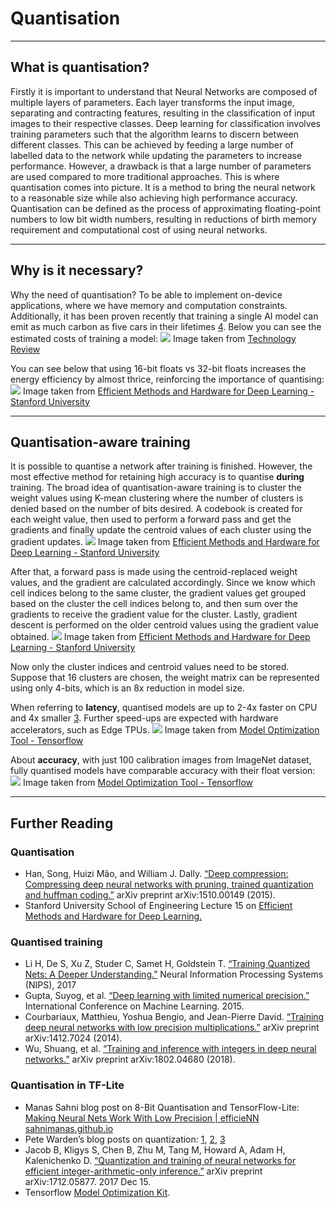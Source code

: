 # Quantisation
- - - -
## What is quantisation? 
Firstly it is important to understand that Neural Networks are composed of multiple layers of parameters. Each layer transforms the input image, separating and contracting features, resulting in the classification of input images to their respective classes. 
Deep learning for classification involves training parameters such that the algorithm learns to discern between different classes. This can be achieved by feeding a large number of labelled data to the network while updating the parameters to increase performance. However, a drawback is that a large number of parameters are used compared to more traditional approaches.
This is where quantisation comes into picture. It is a method to bring the neural network to a reasonable size while also achieving high performance accuracy. Quantisation can be defined as the process of approximating floating-point numbers to low bit width numbers, resulting in reductions of birth memory requirement and computational cost of using neural networks. 
- - - -
## Why is it necessary?
Why the need of quantisation? To be able to implement on-device applications, where we have memory and computation constraints. 
Additionally, it has been proven recently that training a single AI model can emit as much carbon as five cars in their lifetimes [4](https://www.technologyreview.com/s/613630/training-a-single-ai-model-can-emit-as-much-carbon-as-five-cars-in-their-lifetimes/?utm_medium=tr_social&utm_source=facebook&utm_campaign=site_visitor.unpaid.engagement&fbclid=IwAR04gQbmXY7OxR3vx8BRb52-pYhlqhXhxorXGSkgGkygu8jUVgbF_CJxYwI). Below you can see the estimated costs of training a model:
![](Quantisation/Screenshot%202019-07-26%20at%2011.44.50.png)
Image taken from [Technology Review](https://www.technologyreview.com/s/613630/training-a-single-ai-model-can-emit-as-much-carbon-as-five-cars-in-their-lifetimes/?utm_medium=tr_social&utm_source=facebook&utm_campaign=site_visitor.unpaid.engagement&fbclid=IwAR04gQbmXY7OxR3vx8BRb52-pYhlqhXhxorXGSkgGkygu8jUVgbF_CJxYwI) 

You can see below that using 16-bit floats vs 32-bit floats increases the energy efficiency by almost thrice, reinforcing the importance of quantising:
![](Quantisation/1*2clgI6r56PPLT3PV_0-Ssg.png)
Image taken from [Efficient Methods and Hardware for Deep Learning - Stanford University](http://cs231n.stanford.edu/slides/2017/cs231n_2017_lecture15.pdf?source=post_page---------------------------)
- - - -
## Quantisation-aware training
It is possible to quantise a network after training is finished. However, the most effective method for retaining high accuracy  is to quantise **during** training.
The broad idea of quantisation-aware training is to cluster the weight values using K-mean clustering where the number of clusters is denied based on the number of bits desired. A codebook is created for each weight value, then used to perform a forward pass and get the gradients and finally update the centroid values of each cluster using the gradient updates.
![](Quantisation/1*VC1wz-68ZeQeHzor_3mhew.png)
Image taken from [Efficient Methods and Hardware for Deep Learning - Stanford University](http://cs231n.stanford.edu/slides/2017/cs231n_2017_lecture15.pdf?source=post_page---------------------------)

After that, a forward pass is made using the centroid-replaced weight values, and the gradient are calculated accordingly. Since we know which cell indices belong to the same cluster, the gradient values get grouped based on the cluster the cell indices belong to, and then sum over the gradients to receive the gradient value for the cluster. Lastly, gradient descent is performed on the older centroid values using the gradient value obtained.
![](Quantisation/1*cPjdJFPB-sRmCejemWVE4w.png)
Image taken from [Efficient Methods and Hardware for Deep Learning - Stanford University](http://cs231n.stanford.edu/slides/2017/cs231n_2017_lecture15.pdf?source=post_page---------------------------)

Now only the cluster indices and centroid values need to be stored. Suppose that 16 clusters are chosen, the weight matrix can be represented using only 4-bits, which is an 8x reduction in model size.

When referring to **latency**, quantised models are up to 2-4x faster on CPU and 4x smaller [3](https://medium.com/tensorflow/tensorflow-model-optimization-toolkit-post-training-integer-quantization-b4964a1ea9ba). Further speed-ups are expected with hardware accelerators, such as Edge TPUs.
![](Quantisation/0*P1uinlbEkK0lbJtq.png)
Image taken from [Model Optimization Tool - Tensorflow](https://medium.com/tensorflow/tensorflow-model-optimization-toolkit-post-training-integer-quantization-b4964a1ea9ba)

About **accuracy**, with just 100 calibration images from ImageNet dataset, fully quantised models have comparable accuracy with their float version:
![](Quantisation/1*jKJdkOme2Z4lFkcG0UEUQg.png)
Image taken from [Model Optimization Tool - Tensorflow](https://medium.com/tensorflow/tensorflow-model-optimization-toolkit-post-training-integer-quantization-b4964a1ea9ba)
- - - -
## Further Reading
### Quantisation
* Han, Song, Huizi Mão, and William J. Dally. [“Deep compression: Compressing deep neural networks with pruning, trained quantization and huffman coding.”](https://arxiv.org/abs/1510.00149) arXiv preprint arXiv:1510.00149 (2015).
* Stanford University School of Engineering Lecture 15 on [Efficient Methods and Hardware for Deep Learning.](https://www.youtube.com/watch?v=eZdOkDtYMoo&source=post_page---------------------------)

### Quantised training
* Li H, De S, Xu Z, Studer C, Samet H, Goldstein T.  [“Training Quantized Nets: A Deeper Understanding.”](https://arxiv.org/abs/1706.02379)  Neural Information Processing Systems (NIPS), 2017 
* Gupta, Suyog, et al.  [“Deep learning with limited numerical precision.”](https://arxiv.org/abs/1502.02551)  International Conference on Machine Learning. 2015. 
* Courbariaux, Matthieu, Yoshua Bengio, and Jean-Pierre David.  [“Training deep neural networks with low precision multiplications.”](https://arxiv.org/abs/1412.7024)  arXiv preprint arXiv:1412.7024 (2014). 
* Wu, Shuang, et al.  [“Training and inference with integers in deep neural networks.”](https://arxiv.org/abs/1802.04680)  arXiv preprint arXiv:1802.04680 (2018).

### Quantisation in TF-Lite
* Manas Sahni blog post on 8-Bit Quantisation and TensorFlow-Lite: [Making Neural Nets Work With Low Precision | efficieNN sahnimanas.github.io](https://sahnimanas.github.io/2018/06/24/quantization-in-tf-lite.html?source=post_page---------------------------)
* Pete Warden’s blog posts on quantization: [1](https://petewarden.com/2015/05/23/why-are-eight-bits-enough-for-deep-neural-networks/?source=post_page---------------------------), [2](https://petewarden.com/2016/05/03/how-to-quantize-neural-networks-with-tensorflow/?source=post_page---------------------------), [3](https://petewarden.com/2017/06/22/what-ive-learned-about-neural-network-quantization/?source=post_page---------------------------) 
* Jacob B, Kligys S, Chen B, Zhu M, Tang M, Howard A, Adam H, Kalenichenko D.  [“Quantization and training of neural networks for efficient integer-arithmetic-only inference.”](https://arxiv.org/abs/1712.05877)  arXiv preprint arXiv:1712.05877. 2017 Dec 15.
* Tensorflow [Model Optimization Kit](https://www.tensorflow.org/model_optimization).

